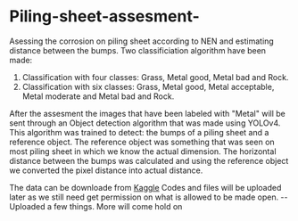 # Piling-sheet-assesment-
Asessing the corrosion on piling sheet according to NEN and estimating distance between the bumps. Two classificiation algorithm have been made:
1. Classification with four classes: Grass, Metal good, Metal bad and Rock.
2. Classification with six classes: Grass, Metal good, Metal acceptable, Metal moderate and Metal bad and Rock.

After the assesment the images that have been labeled with "Metal" will be sent through an Object detection algorithm that was made using YOLOv4. This algorithm was trained to detect: the bumps of a piling sheet and a reference object. The reference object was something that was seen on most piling sheet in which we know the actual dimension. The horizontal distance between the bumps was calculated and using the reference object we converted the pixel distance into actual distance.

The data can be downloade from [Kaggle](https://www.tutorialsandyou.com/markdown/how-to-add-links-in-markdown-12.html)
Codes and files will be uploaded later as we still need get permission on what is allowed to be made open.
--Uploaded a few things. More will come hold on
